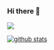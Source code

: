 ### Hi there 👋

<!--
**PARKHARAM/PARKHARAM** is a ✨ _special_ ✨ repository because its `README.md` (this file) appears on your GitHub profile.

Here are some ideas to get you started:

- 🔭 I’m currently working on ...
- 🌱 I’m currently learning ...
- 👯 I’m looking to collaborate on ...
- 🤔 I’m looking for help with ...
- 💬 Ask me about ...
- 📫 How to reach me: ...
- 😄 Pronouns: ...
- ⚡ Fun fact: ...

[![Top Langs](https://github-readme-stats.vercel.app/api/top-langs/?username=PARKHARAM&layout=compact)](https://github.com/PARKHARAM/github-readme-stats)
[![Anurag's GitHub stats](https://github-readme-stats.vercel.app/api?username=PARKHARAM)](https://github.com/PARKHARAM/github-readme-stats)
![Anurag's GitHub stats](https://github-readme-stats.vercel.app/api?username=PARKHARAM&show_icons=true&theme=dracula)
-->
<img src="https://github-readme-stats.vercel.app/api/top-langs/?username=PARKHARAM&layout=compact&theme=panda"/>

[![github stats](https://github-readme-stats.vercel.app/api?username=PARKHARAM&count_private=true)](https://github.com/PARKHARAM/iac-gcp)

